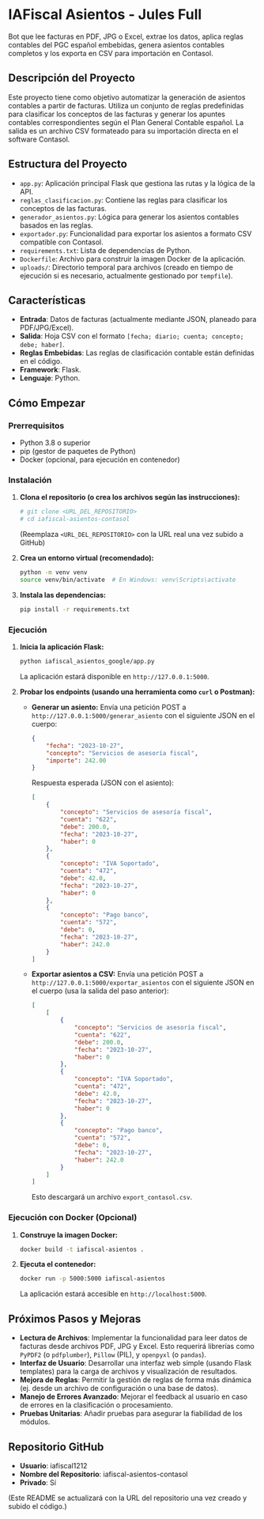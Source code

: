 # IAFiscal Asientos - Jules Full

Bot que lee facturas en PDF, JPG o Excel, extrae los datos, aplica reglas contables del PGC español embebidas,
genera asientos contables completos y los exporta en CSV para importación en Contasol.

## Descripción del Proyecto

Este proyecto tiene como objetivo automatizar la generación de asientos contables a partir de facturas. Utiliza un conjunto de reglas predefinidas para clasificar los conceptos de las facturas y generar los apuntes contables correspondientes según el Plan General Contable español. La salida es un archivo CSV formateado para su importación directa en el software Contasol.

## Estructura del Proyecto

- `app.py`: Aplicación principal Flask que gestiona las rutas y la lógica de la API.
- `reglas_clasificacion.py`: Contiene las reglas para clasificar los conceptos de las facturas.
- `generador_asientos.py`: Lógica para generar los asientos contables basados en las reglas.
- `exportador.py`: Funcionalidad para exportar los asientos a formato CSV compatible con Contasol.
- `requirements.txt`: Lista de dependencias de Python.
- `Dockerfile`: Archivo para construir la imagen Docker de la aplicación.
- `uploads/`: Directorio temporal para archivos (creado en tiempo de ejecución si es necesario, actualmente gestionado por `tempfile`).

## Características

- **Entrada**: Datos de facturas (actualmente mediante JSON, planeado para PDF/JPG/Excel).
- **Salida**: Hoja CSV con el formato `[fecha; diario; cuenta; concepto; debe; haber]`.
- **Reglas Embebidas**: Las reglas de clasificación contable están definidas en el código.
- **Framework**: Flask.
- **Lenguaje**: Python.

## Cómo Empezar

### Prerrequisitos

- Python 3.8 o superior
- pip (gestor de paquetes de Python)
- Docker (opcional, para ejecución en contenedor)

### Instalación

1.  **Clona el repositorio (o crea los archivos según las instrucciones):**
    ```bash
    # git clone <URL_DEL_REPOSITORIO>
    # cd iafiscal-asientos-contasol
    ```
    (Reemplaza `<URL_DEL_REPOSITORIO>` con la URL real una vez subido a GitHub)

2.  **Crea un entorno virtual (recomendado):**
    ```bash
    python -m venv venv
    source venv/bin/activate  # En Windows: venv\Scripts\activate
    ```

3.  **Instala las dependencias:**
    ```bash
    pip install -r requirements.txt
    ```

### Ejecución

1.  **Inicia la aplicación Flask:**
    ```bash
    python iafiscal_asientos_google/app.py
    ```
    La aplicación estará disponible en `http://127.0.0.1:5000`.

2.  **Probar los endpoints (usando una herramienta como `curl` o Postman):**

    *   **Generar un asiento:**
        Envía una petición POST a `http://127.0.0.1:5000/generar_asiento` con el siguiente JSON en el cuerpo:
        ```json
        {
            "fecha": "2023-10-27",
            "concepto": "Servicios de asesoría fiscal",
            "importe": 242.00
        }
        ```
        Respuesta esperada (JSON con el asiento):
        ```json
        [
            {
                "concepto": "Servicios de asesoría fiscal",
                "cuenta": "622",
                "debe": 200.0,
                "fecha": "2023-10-27",
                "haber": 0
            },
            {
                "concepto": "IVA Soportado",
                "cuenta": "472",
                "debe": 42.0,
                "fecha": "2023-10-27",
                "haber": 0
            },
            {
                "concepto": "Pago banco",
                "cuenta": "572",
                "debe": 0,
                "fecha": "2023-10-27",
                "haber": 242.0
            }
        ]
        ```

    *   **Exportar asientos a CSV:**
        Envía una petición POST a `http://127.0.0.1:5000/exportar_asientos` con el siguiente JSON en el cuerpo (usa la salida del paso anterior):
        ```json
        [
            [
                {
                    "concepto": "Servicios de asesoría fiscal",
                    "cuenta": "622",
                    "debe": 200.0,
                    "fecha": "2023-10-27",
                    "haber": 0
                },
                {
                    "concepto": "IVA Soportado",
                    "cuenta": "472",
                    "debe": 42.0,
                    "fecha": "2023-10-27",
                    "haber": 0
                },
                {
                    "concepto": "Pago banco",
                    "cuenta": "572",
                    "debe": 0,
                    "fecha": "2023-10-27",
                    "haber": 242.0
                }
            ]
        ]
        ```
        Esto descargará un archivo `export_contasol.csv`.

### Ejecución con Docker (Opcional)

1.  **Construye la imagen Docker:**
    ```bash
    docker build -t iafiscal-asientos .
    ```

2.  **Ejecuta el contenedor:**
    ```bash
    docker run -p 5000:5000 iafiscal-asientos
    ```
    La aplicación estará accesible en `http://localhost:5000`.

## Próximos Pasos y Mejoras

-   **Lectura de Archivos**: Implementar la funcionalidad para leer datos de facturas desde archivos PDF, JPG y Excel. Esto requerirá librerías como `PyPDF2` (o `pdfplumber`), `Pillow` (PIL), y `openpyxl` (o `pandas`).
-   **Interfaz de Usuario**: Desarrollar una interfaz web simple (usando Flask templates) para la carga de archivos y visualización de resultados.
-   **Mejora de Reglas**: Permitir la gestión de reglas de forma más dinámica (ej. desde un archivo de configuración o una base de datos).
-   **Manejo de Errores Avanzado**: Mejorar el feedback al usuario en caso de errores en la clasificación o procesamiento.
-   **Pruebas Unitarias**: Añadir pruebas para asegurar la fiabilidad de los módulos.

## Repositorio GitHub

-   **Usuario**: iafiscal1212
-   **Nombre del Repositorio**: iafiscal-asientos-contasol
-   **Privado**: Sí

(Este README se actualizará con la URL del repositorio una vez creado y subido el código.)
